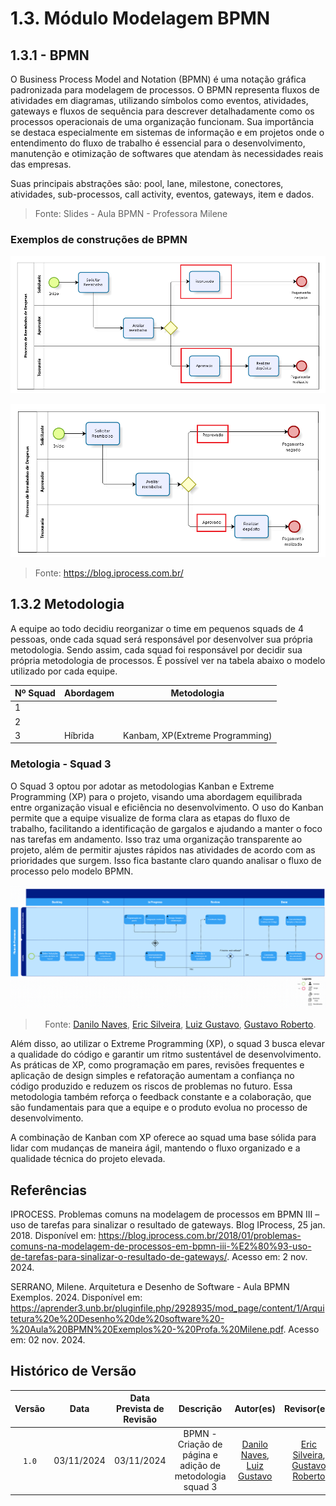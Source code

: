 # <a> 1.3. Módulo Modelagem BPMN </a>

## <a>1.3.1 - BPMN </a>

O Business Process Model and Notation (BPMN) é uma notação gráfica padronizada para modelagem de processos. O BPMN representa fluxos de atividades em diagramas, utilizando símbolos como eventos, atividades, gateways e fluxos de sequência para descrever detalhadamente como os processos operacionais de uma organização funcionam. Sua importância se destaca especialmente em sistemas de informação e em projetos onde o entendimento do fluxo de trabalho é essencial para o desenvolvimento, manutenção e otimização de softwares que atendam às necessidades reais das empresas.

Suas principais abstrações são: pool, lane, milestone, conectores, atividades, sub-processos, call activity, eventos, gateways, item e dados.

> Fonte: Slides - Aula BPMN - Professora Milene

### <a> Exemplos de construções de BPMN </a>

![Exemplo de BPMN 1](./assets/bpmn_1.png)


![Exemplo de BPMN 2](./assets/bpmn_2.png)

> Fonte: https://blog.iprocess.com.br/

## <a> 1.3.2 Metodologia </a>

A equipe ao todo decidiu reorganizar o time em pequenos squads de 4 pessoas, onde cada squad será responsável por desenvolver sua própria metodologia. Sendo assim, cada squad foi responsável por decidir sua própria metodologia de processos. É possível ver na tabela abaixo o modelo utilizado por cada equipe.

<center>

| Nº Squad | Abordagem |Metodologia |
|-------|--------------|------------|
| 1     |              |            |
| 2     |              |            |
| 3     |Híbrida| Kanbam, XP(Extreme Programming) |



</center>

<!-- ### <a> Metologia Squad 1 </a>

### <a> Metologia Squad 2 </a> -->

### <a> Metologia - Squad 3 </a>

O Squad 3 optou por adotar as metodologias Kanban e Extreme Programming (XP) para o projeto, visando uma abordagem equilibrada entre organização visual e eficiência no desenvolvimento. O uso do Kanban permite que a equipe visualize de forma clara as etapas do fluxo de trabalho, facilitando a identificação de gargalos e ajudando a manter o foco nas tarefas em andamento. Isso traz uma organização transparente ao projeto, além de permitir ajustes rápidos nas atividades de acordo com as prioridades que surgem. Isso fica bastante claro quando analisar o fluxo de processo pelo modelo BPMN.

![BPMN Squad 3 - Modelo](./assets/bpmn_squad_3.png)

<center>

> Fonte: [Danilo Naves](https://github.com/DaniloNavesS), [Eric Silveira](https://github.com/ericbky), [Luiz Gustavo](https://github.com/LuizGust4vo), [Gustavo Roberto](https://github.com/gusrberto). 

</center>

Além disso, ao utilizar o Extreme Programming (XP), o squad 3 busca elevar a qualidade do código e garantir um ritmo sustentável de desenvolvimento. As práticas de XP, como programação em pares, revisões frequentes e aplicação de design simples e refatoração aumentam a confiança no código produzido e reduzem os riscos de problemas no futuro. Essa metodologia também reforça o feedback constante e a colaboração, que são fundamentais para que a equipe e o produto evolua no processo de desenvolvimento.

A combinação de Kanban com XP oferece ao squad uma base sólida para lidar com mudanças de maneira ágil, mantendo o fluxo organizado e a qualidade técnica do projeto elevada.

## <a>Referências </a>

IPROCESS. Problemas comuns na modelagem de processos em BPMN III – uso de tarefas para sinalizar o resultado de gateways. Blog IProcess, 25 jan. 2018. Disponível em: https://blog.iprocess.com.br/2018/01/problemas-comuns-na-modelagem-de-processos-em-bpmn-iii-%E2%80%93-uso-de-tarefas-para-sinalizar-o-resultado-de-gateways/. Acesso em: 2 nov. 2024.

SERRANO, Milene. Arquitetura e Desenho de Software - Aula BPMN Exemplos. 2024. Disponível em: https://aprender3.unb.br/pluginfile.php/2928935/mod_page/content/1/Arquitetura%20e%20Desenho%20de%20software%20-%20Aula%20BPMN%20Exemplos%20-%20Profa.%20Milene.pdf. Acesso em: 02 nov. 2024.

## <a>Histórico de Versão</a>

| Versão | Data | Data Prevista de Revisão | Descrição | Autor(es) | Revisor(es) |
| :------: | :----------: | :-----------: | :-----------: | :---------: | :---------: |
| `1.0` | 03/11/2024 | 03/11/2024 | BPMN - Criação de página e adição de metodologia squad 3 | [Danilo Naves](https://github.com/DaniloNavesS), [Luiz Gustavo](https://github.com/LuizGust4vo)  | [Eric Silveira](https://github.com/ericbky), [Gustavo Roberto](https://github.com/gusrberto) | 